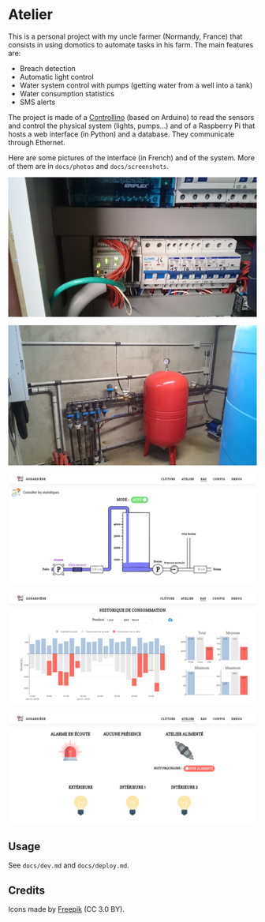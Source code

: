 # Atelier

This is a personal project with my uncle farmer (Normandy, France) that consists in
using domotics to automate tasks in his farm. The main features are:

* Breach detection
* Automatic light control
* Water system control with pumps (getting water from a well into a tank)
* Water consumption statistics
* SMS alerts

The project is made of a [Controllino](https://www.controllino.biz/) (based on Arduino) to read the
sensors and control the physical system (lights, pumps...) and of a Raspberry Pi
that hosts a web interface (in Python) and a database.
They communicate through Ethernet.

Here are some pictures of the interface (in French) and of the system. More of them are in
`docs/photos` and `docs/screenshots`.

![The Controllino.](docs/photos/circuit_controllino.png)

![The system to store water from a well into a tank.](docs/photos/pipes.png)

![The interface to control the water system.](docs/screenshots/tank.png)

![Statistics about water consumption.](docs/screenshots/water_consumption.png)

![The interface to control the building.](docs/screenshots/workshop.png)

## Usage

See `docs/dev.md` and `docs/deploy.md`.

## Credits

Icons made by [Freepik](https://www.flaticon.com/authors/freepik) (CC 3.0 BY).
